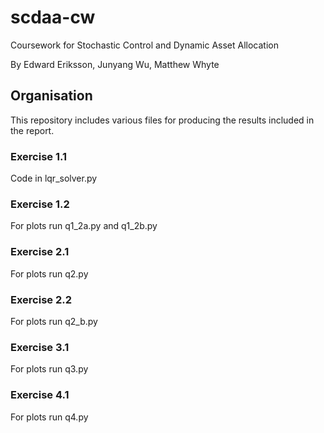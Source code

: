 # scdaa-cw
Coursework for Stochastic Control and Dynamic Asset Allocation

By Edward Eriksson, Junyang Wu, Matthew Whyte

## Organisation

This repository includes various files for producing the results included in the report.

### Exercise 1.1

Code in lqr_solver.py

### Exercise 1.2

For plots run q1_2a.py and q1_2b.py

### Exercise 2.1

For plots run q2.py

### Exercise 2.2

For plots run q2_b.py

### Exercise 3.1

For plots run q3.py

### Exercise 4.1

For plots run q4.py

